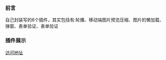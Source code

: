 ### 前言
自己封装写的6个插件，其实包括有:轮播、移动端图片预览压缩、图片的懒加载、弹窗、表单验证、表单验证
### 插件展示
[访问地址](https://github.com/ymblog/plugin)

